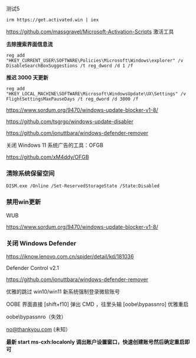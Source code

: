 测试5

```
irm https://get.activated.win | iex
```
https://github.com/massgravel/Microsoft-Activation-Scripts 激活工具



**去除搜索界面信息流**
```
reg add "HKEY_CURRENT_USER\SOFTWARE\Policies\Microsoft\Windows\explorer" /v DisableSearchBoxSuggestions /t reg_dword /d 1 /f
```

**推迟 3000 天更新**
```
reg add "HKEY_LOCAL_MACHINE\SOFTWARE\Microsoft\WindowsUpdate\UX\Settings" /v FlightSettingsMaxPauseDays /t reg_dword /d 3000 /f
```

https://www.sordum.org/9470/windows-update-blocker-v1-8/

https://github.com/tsgrgo/windows-update-disabler

https://github.com/ionuttbara/windows-defender-remover

关闭 Windows 11 系统广告的工具：OFGB

https://github.com/xM4ddy/OFGB

### 清除系统保留空间
```
DISM.exe /Online /Set-ReservedStorageState /State:Disabled
```

### 禁用win更新

WUB

https://www.sordum.org/9470/windows-update-blocker-v1-8/

### 关闭 Windows Defender

https://iknow.lenovo.com.cn/spider/detail/kd/181036

Defender Control v2.1

https://github.com/ionuttbara/windows-defender-remover


优雅的跳过 win10/win11 新系统强制登录微软账号

OOBE 界面直接 [shift+f10] 弹出 CMD ，往里头输 [oobe\bypassnro] 优雅重启

oobe\bypassnro（失效）

no@thankyou.com (未知）


**最新 start ms-cxh:localonly 调出账户设置窗口，快速创建账号然后确定重启即可**



